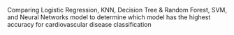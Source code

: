 Comparing Logistic Regression, KNN, Decision Tree & Random Forest, SVM, and Neural Networks model to determine which model has the highest accuracy for cardiovascular disease classification
